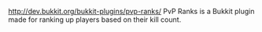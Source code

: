 http://dev.bukkit.org/bukkit-plugins/pvp-ranks/
PvP Ranks is a Bukkit plugin made for ranking up players based on their kill count.
